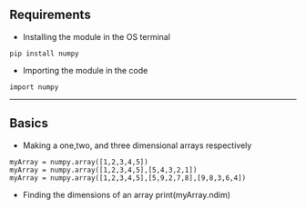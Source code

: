 ## Requirements

- Installing the module in the OS terminal
```
pip install numpy
```

- Importing the module in the code
```
import numpy
```

---

## Basics

- Making a one,two, and three dimensional arrays respectively
```
myArray = numpy.array([1,2,3,4,5])
myArray = numpy.array([1,2,3,4,5],[5,4,3,2,1])
myArray = numpy.array([1,2,3,4,5],[5,9,2,7,8],[9,8,3,6,4])
```

- Finding the dimensions of an array
print(myArray.ndim)